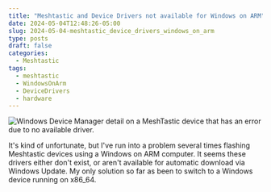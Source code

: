 ```yaml
---
title: "Meshtastic and Device Drivers not available for Windows on ARM"
date: 2024-05-04T12:48:26-05:00
slug: 2024-05-04-meshtastic_device_drivers_windows_on_arm
type: posts
draft: false
categories:
  - Meshtastic
tags:
  - meshtastic
  - WindowsOnArm
  - DeviceDrivers
  - hardware
---
```


![Windows Device Manager detail on a MeshTastic device that has an error due to no available driver.](/images/meshtastic_no_driver_windows_on_arm.png)

It's kind of unfortunate, but I've run into a problem several times flashing Meshtastic devices using a Windows on ARM computer. It seems these drivers either don't exist, or aren't available for automatic download via Windows Update. My only solution so far as been to switch to a Windows device running on x86_64.